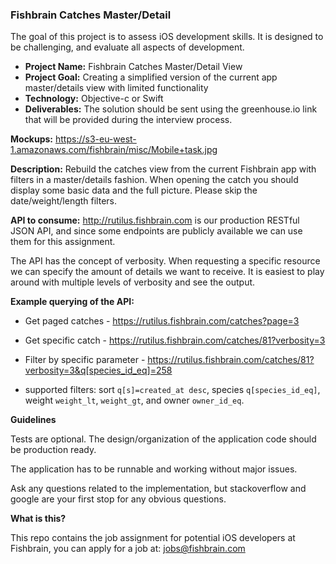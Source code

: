 ### Fishbrain Catches Master/Detail

The goal of this project is to assess iOS development skills. It is designed to be challenging, and evaluate all aspects of development.

- **Project Name:** Fishbrain Catches Master/Detail View
- **Project Goal:** Creating a simplified version of the current app master/details view with limited functionality
- **Technology:** Objective-c or Swift
- **Deliverables:** The solution should be sent using the greenhouse.io link that will be provided during the interview process.

**Mockups:** https://s3-eu-west-1.amazonaws.com/fishbrain/misc/Mobile+task.jpg

**Description:** Rebuild the catches view from the current Fishbrain app with filters in a master/details fashion. When opening the catch you should display some basic data and the full picture. Please skip the date/weight/length filters.

**API to consume:** http://rutilus.fishbrain.com is our production RESTful JSON API, and since some endpoints are publicly available we can use them for this assignment.

The API has the concept of verbosity. When requesting a specific resource we can specify the amount of details we want to receive. It is easiest to play around with multiple levels of verbosity and see the output.

**Example querying of the API:**

- Get paged catches - https://rutilus.fishbrain.com/catches?page=3
- Get specific catch - https://rutilus.fishbrain.com/catches/81?verbosity=3

- Filter by specific parameter - https://rutilus.fishbrain.com/catches/81?verbosity=3&q[species_id_eq]=258

- supported filters: sort `q[s]=created_at desc`, species `q[species_id_eq]`, weight `weight_lt`, `weight_gt`, and owner `owner_id_eq`.

**Guidelines**

Tests are optional. The design/organization of the application code should be production ready. 

The application has to be runnable and working without major issues.

Ask any questions related to the implementation, but stackoverflow and google are your first stop for any obvious questions.

**What is this?**

This repo contains the job assignment for potential iOS developers at Fishbrain, you can apply for a job at: jobs@fishbrain.com
